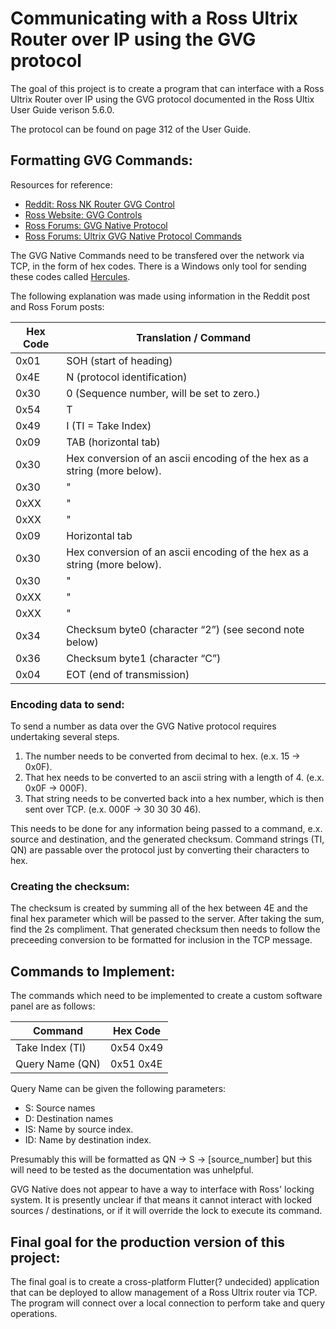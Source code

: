 # Communicating with a Ross Ultrix Router over IP using the GVG protocol
The goal of this project is to create a program that can interface with a Ross Ultrix Router over IP using the GVG protocol documented in the Ross Ultix User Guide verison 5.6.0.

The protocol can be found on page 312 of the User Guide.

## Formatting GVG Commands:
Resources for reference:
- [Reddit: Ross NK Router GVG Control](https://www.reddit.com/r/CommercialAV/comments/1aewx6d/ross_nk_router_gvg_control/)
- [Ross Website: GVG Controls](https://help.rossvideo.com/acuity-device/Topics/Devices/Editor/GVG100.html)
- [Ross Forums: GVG Native Protocol](https://rossvideo.community/communities/community-home/digestviewer/viewthread?GroupId=301&MID=24269&CommunityKey=43f96bed-ff4a-4d2b-8f71-d4f218c9dd77&ReturnUrl=%2Fcommunities%2Fcommunity-home%2Fdigestviewer%3FCommunityKey%3D43f96bed-ff4a-4d2b-8f71-d4f218c9dd77)
- [Ross Forums: Ultrix GVG Native Protocol Commands](https://rossvideo.community/discussion/ultrix-gvg-native-protocol-commands )


The GVG Native Commands need to be transfered over the network via TCP, in the form of hex codes. There is a Windows only tool for sending these codes called [Hercules](https://www.hw-group.com/software/hercules-setup-utility). 

The following explanation was made using information in the Reddit post and Ross Forum posts:

| Hex Code | Translation / Command |
| --- | --- |
| 0x01 | SOH (start of heading) |
| 0x4E | N (protocol identification)|
| 0x30 | 0 (Sequence number, will be set to zero.) |
| 0x54 | T |
| 0x49 | I (TI = Take Index) |
| 0x09 | TAB (horizontal tab) |
| 0x30 | Hex conversion of an ascii encoding of the hex as a string (more below). |
| 0x30 | " |
| 0xXX | " |
| 0xXX | " |
| 0x09 | Horizontal tab |
| 0x30 | Hex conversion of an ascii encoding of the hex as a string (more below). |
| 0x30 | " |
| 0xXX | " |
| 0xXX | " |
| 0x34 | Checksum byte0 (character “2”) (see second note below) |
| 0x36 | Checksum byte1 (character “C”) |
| 0x04 | EOT (end of transmission) |

### Encoding data to send:
To send a number as data over the GVG Native protocol requires undertaking several steps.
1. The number needs to be converted from decimal to hex. (e.x. 15 -> 0x0F). 
2. That hex needs to be converted to an ascii string with a length of 4. (e.x. 0x0F -> 000F). 
3. That string needs to be converted back into a hex number, which is then sent over TCP. (e.x. 000F -> 30 30 30 46). 

This needs to be done for any information being passed to a command, e.x. source and destination, and the generated checksum. Command strings (TI, QN) are passable over the protocol just by converting their characters to hex.

### Creating the checksum:
The checksum is created by summing all of the hex between 4E and the final hex parameter which will be passed to the server. After taking the sum, find the 2s compliment. That generated checksum then needs to follow the preceeding conversion to be formatted for inclusion in the TCP message.

## Commands to Implement:
The commands which need to be implemented to create a custom software panel are as follows: 

| Command | Hex Code | 
| --- | --- |
| Take Index (TI) | 0x54 0x49 |
| Query Name (QN) | 0x51 0x4E | 

Query Name can be given the following parameters:
- S: Source names
- D: Destination names
- IS: Name by source index.
- ID: Name by destination index.

Presumably this will be formatted as QN -> S -> [source_number] but this will need to be tested as the documentation was unhelpful.

GVG Native does not appear to have a way to interface with Ross' locking system. It is presently unclear if that means it cannot interact with locked sources / destinations, or if it will override the lock to execute its command.

## Final goal for the production version of this project: 
The final goal is to create a cross-platform Flutter(? undecided) application that can be deployed to allow management of a Ross Ultrix router via TCP. The program will connect over a local connection to perform take and query operations.